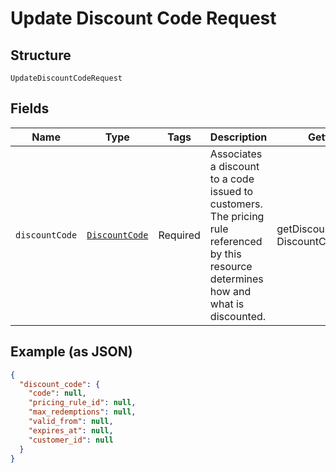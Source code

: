 
# Update Discount Code Request

## Structure

`UpdateDiscountCodeRequest`

## Fields

| Name | Type | Tags | Description | Getter | Setter |
|  --- | --- | --- | --- | --- | --- |
| `discountCode` | [`DiscountCode`](../../doc/models/discount-code.md) | Required | Associates a discount to a code issued to customers.<br>The pricing rule referenced by this resource determines how and what is discounted. | getDiscountCode(): DiscountCode | setDiscountCode(DiscountCode discountCode): void |

## Example (as JSON)

```json
{
  "discount_code": {
    "code": null,
    "pricing_rule_id": null,
    "max_redemptions": null,
    "valid_from": null,
    "expires_at": null,
    "customer_id": null
  }
}
```

